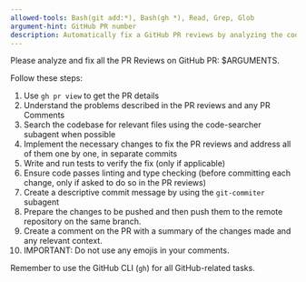 ```yaml
---
allowed-tools: Bash(git add:*), Bash(gh *), Read, Grep, Glob
argument-hint: GitHub PR number
description: Automatically fix a GitHub PR reviews by analyzing the codebase changes and the PR Reviews and implementing changes.
---
```


Please analyze and fix all the PR Reviews on GitHub PR: $ARGUMENTS.

Follow these steps:

1. Use `gh pr view` to get the PR details
2. Understand the problems described in the PR reviews and any PR Comments
3. Search the codebase for relevant files using the code-searcher subagent when possible
4. Implement the necessary changes to fix the PR reviews and address all of them one by one, in separate commits
5. Write and run tests to verify the fix (only if applicable)
6. Ensure code passes linting and type checking (before committing each change, only if asked to do so in the PR reviews)
7. Create a descriptive commit message by using the `git-commiter` subagent
8. Prepare the changes to be pushed and then push them to the remote repository on the same branch.
9. Create a comment on the PR with a summary of the changes made and any relevant context.
10. IMPORTANT: Do not use any emojis in your comments.

Remember to use the GitHub CLI (`gh`) for all GitHub-related tasks.
